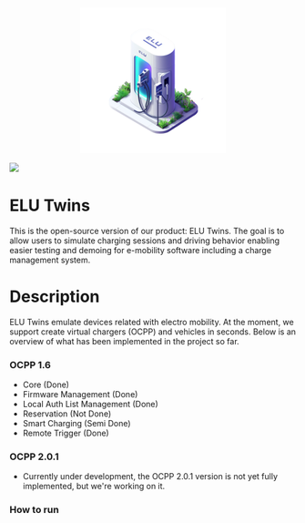 <p align="center">
  <img src="./docs/icons/elu_charger-transformed.png" alt="Logo" width="256">
</p>

<img src="https://img.shields.io/badge/release-v1.0-blue"/>

# ELU Twins 
This is the open-source version of our product: ELU Twins. The goal is to allow users to simulate charging sessions and driving behavior enabling
easier testing and demoing for e-mobility software including a charge management system. 

# Description
ELU Twins emulate devices related with electro mobility. At the moment, we support create virtual chargers (OCPP) and vehicles in seconds. Below is an overview of what has been implemented in the project so far.

### OCPP 1.6

- Core (Done)
- Firmware Management (Done)
- Local Auth List Management (Done)
- Reservation (Not Done)
- Smart Charging (Semi Done)
- Remote Trigger (Done)

### OCPP 2.0.1

- Currently under development, the OCPP 2.0.1 version is not yet fully implemented, but we're working on it.

### How to run

